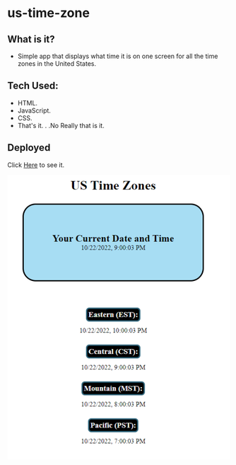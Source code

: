 # us-time-zone

## What is it?

- Simple app that displays what time it is on one screen for all the time zones in the United States.  

## Tech Used: 

- HTML.
- JavaScript.
- CSS. 
- That's it. . .No Really that is it.  

## Deployed
Click [Here](https://mjh1985codeman.github.io/us-time-zones/) to see it. 

![ScreenShot](assets/ustzss.png)